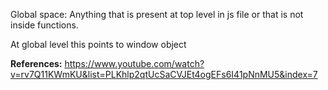 
Global space:
Anything that is present at top level in js file or that is not inside functions. 


At global level this points to window object

**References:**
https://www.youtube.com/watch?v=rv7Q11KWmKU&list=PLKhlp2qtUcSaCVJEt4ogEFs6I41pNnMU5&index=7